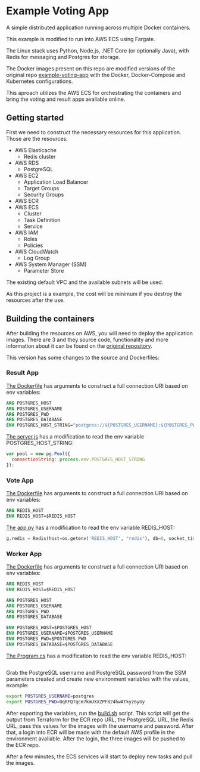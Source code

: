 # Example Voting App

A simple distributed application running across multiple Docker containers.

This example is modified to run into AWS ECS using Fargate.

The Linux stack uses Python, Node.js, .NET Core (or optionally Java), with Redis for messaging and Postgres for storage.

The Docker images present on this repo are modified versions of the original repo [example-voting-app](https://github.com/dockersamples/example-voting-app/)
with the Docker, Docker-Compose and Kubernetes configurations.

This aproach utilizes the AWS ECS for orchestrating the containers and bring the voting and result apps avaliable online.

## Getting started

First we need to construct the necessary resources for this application. Those are the resources:

* AWS Elasticache
  * Redis cluster
* AWS RDS
  * PostgreSQL
* AWS EC2
  * Application Load Balancer
  * Target Groups
  * Security Groups
* AWS ECR
* AWS ECS
  * Cluster
  * Task Definition
  * Service
* AWS IAM
  * Roles
  * Policies
* AWS CloudWatch
  * Log Group
* AWS System Manager (SSM)
  * Parameter Store

The existing default VPC and the available subnets will be used.

As this project is a example, the cost will be minimum if you destroy the resources after the use.

## Building the containers

After building the resources on AWS, you will need to deploy the application images. There are 3 and they source code,
functionality and more information about it can be found on the [original repository](https://github.com/dockersamples/example-voting-app/).

This version has some changes to the source and Dockerfiles:

### Result App

[The Dockerfile](docker/result/Dockerfile) has arguments to construct a full connection URI based on env variables:

```Dockerfile
ARG POSTGRES_HOST
ARG POSTGRES_USERNAME
ARG POSTGRES_PWD
ARG POSTGRES_DATABASE
ENV POSTGRES_HOST_STRING="postgres://${POSTGRES_USERNAME}:${POSTGRES_PWD}@${POSTGRES_HOST}/${POSTGRES_DATABASE}"
```

[The server.js](docker/result/server.js) has a modification to read the env variable POSTGRES_HOST_STRING:

```js
var pool = new pg.Pool({
  connectionString: process.env.POSTGRES_HOST_STRING
});
```

### Vote App

[The Dockerfile](docker/vote/Dockerfile) has arguments to construct a full connection URI based on env variables:

```Dockerfile
ARG REDIS_HOST
ENV REDIS_HOST=$REDIS_HOST
```

[The app.py](docker/vote/app.py) has a modification to read the env variable REDIS_HOST:

```py
g.redis = Redis(host=os.getenv('REDIS_HOST', "redis"), db=0, socket_timeout=5)
```

### Worker App

[The Dockerfile](docker/worker/Dockerfile) has arguments to construct a full connection URI based on env variables:

```Dockerfile
ARG REDIS_HOST
ENV REDIS_HOST=$REDIS_HOST

ARG POSTGRES_HOST
ARG POSTGRES_USERNAME
ARG POSTGRES_PWD
ARG POSTGRES_DATABASE

ENV POSTGRES_HOST=$POSTGRES_HOST
ENV POSTGRES_USERNAME=$POSTGRES_USERNAME
ENV POSTGRES_PWD=$POSTGRES_PWD
ENV POSTGRES_DATABASE=$POSTGRES_DATABASE
```

[The Program.cs](docker/worker/src/Worker/Program.cs) has a modification to read the env variable REDIS_HOST:

```
```

Grab the PostgreSQL username and PostgreSQL password from the SSM parameters created and create new environment variables
with the values, example:

```bash
export POSTGRES_USERNAME=postgres
export POSTGRES_PWD=OqRFQTqcm7kmUXXZPF824hwATkyz6yGy
```

After exporting the variables, run the [build.sh](build.sh) script. This script will get the output from Terraform for the
ECR repo URL, the PostgreSQL URL, the Redis URL, pass this values for the images with the username and password.
After that, a login into ECR will be made with the default AWS profile in the environment avaliable. After the login, the
three images will be pushed to the ECR repo.

After a few minutes, the ECS services will start to deploy new tasks and pull the images.
